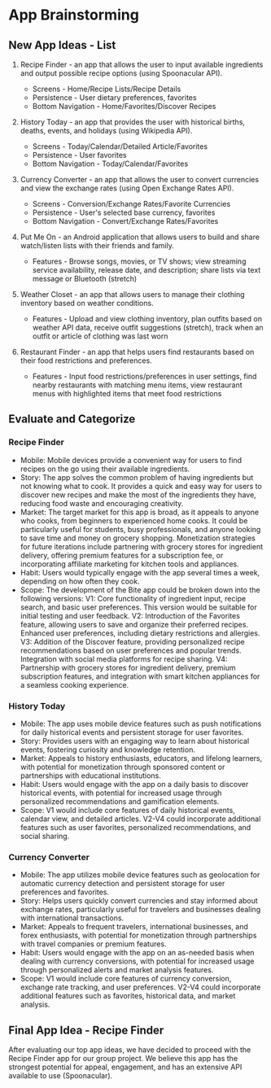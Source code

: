 # App Brainstorming

## New App Ideas - List
1. Recipe Finder - an app that allows the user to input available ingredients and output possible recipe options (using Spoonacular API).
   - Screens - Home/Recipe Lists/Recipe Details
   - Persistence - User dietary preferences, favorites
   - Bottom Navigation - Home/Favorites/Discover Recipes

2. History Today - an app that provides the user with historical births, deaths, events, and holidays (using Wikipedia API).
   - Screens - Today/Calendar/Detailed Article/Favorites
   - Persistence - User favorites
   - Bottom Navigation - Today/Calendar/Favorites

3. Currency Converter - an app that allows the user to convert currencies and view the exchange rates (using Open Exchange Rates API).
   - Screens - Conversion/Exchange Rates/Favorite Currencies
   - Persistence - User's selected base currency, favorites
   - Bottom Navigation - Convert/Exchange Rates/Favorites

4. Put Me On - an Android application that allows users to build and share watch/listen lists with their friends and family.
   - Features - Browse songs, movies, or TV shows; view streaming service availability, release date, and description; share lists via text message or Bluetooth (stretch)

5. Weather Closet - an app that allows users to manage their clothing inventory based on weather conditions.
   - Features - Upload and view clothing inventory, plan outfits based on weather API data, receive outfit suggestions (stretch), track when an outfit or article of clothing was last worn

6. Restaurant Finder - an app that helps users find restaurants based on their food restrictions and preferences.
   - Features - Input food restrictions/preferences in user settings, find nearby restaurants with matching menu items, view restaurant menus with highlighted items that meet food restrictions

## Evaluate and Categorize

### Recipe Finder
- Mobile: Mobile devices provide a convenient way for users to find recipes on the go using their available ingredients. 
- Story: The app solves the common problem of having ingredients but not knowing what to cook. It provides a quick and easy way for users to discover new recipes and make the most of the ingredients they have, reducing food waste and encouraging creativity.
- Market: The target market for this app is broad, as it appeals to anyone who cooks, from beginners to experienced home cooks. It could be particularly useful for students, busy professionals, and anyone looking to save time and money on grocery shopping. Monetization strategies for future iterations include partnering with grocery stores for ingredient delivery, offering premium features for a subscription fee, or incorporating affiliate marketing for kitchen tools and appliances.
- Habit: Users would typically engage with the app several times a week, depending on how often they cook. 
- Scope: The development of the Bite app could be broken down into the following versions:
V1: Core functionality of ingredient input, recipe search, and basic user preferences. This version would be suitable for initial testing and user feedback.
V2: Introduction of the Favorites feature, allowing users to save and organize their preferred recipes. Enhanced user preferences, including dietary restrictions and allergies.
V3: Addition of the Discover feature, providing personalized recipe recommendations based on user preferences and popular trends. Integration with social media platforms for recipe sharing.
V4: Partnership with grocery stores for ingredient delivery, premium subscription features, and integration with smart kitchen appliances for a seamless cooking experience.

### History Today
- Mobile: The app uses mobile device features such as push notifications for daily historical events and persistent storage for user favorites.
- Story: Provides users with an engaging way to learn about historical events, fostering curiosity and knowledge retention.
- Market: Appeals to history enthusiasts, educators, and lifelong learners, with potential for monetization through sponsored content or partnerships with educational institutions.
- Habit: Users would engage with the app on a daily basis to discover historical events, with potential for increased usage through personalized recommendations and gamification elements.
- Scope: V1 would include core features of daily historical events, calendar view, and detailed articles. V2-V4 could incorporate additional features such as user favorites, personalized recommendations, and social sharing.

### Currency Converter
- Mobile: The app utilizes mobile device features such as geolocation for automatic currency detection and persistent storage for user preferences and favorites.
- Story: Helps users quickly convert currencies and stay informed about exchange rates, particularly useful for travelers and businesses dealing with international transactions.
- Market: Appeals to frequent travelers, international businesses, and forex enthusiasts, with potential for monetization through partnerships with travel companies or premium features.
- Habit: Users would engage with the app on an as-needed basis when dealing with currency conversions, with potential for increased usage through personalized alerts and market analysis features.
- Scope: V1 would include core features of currency conversion, exchange rate tracking, and user preferences. V2-V4 could incorporate additional features such as favorites, historical data, and market analysis.

## Final App Idea - Recipe Finder
After evaluating our top app ideas, we have decided to proceed with the Recipe Finder app for our group project. We believe this app has the strongest potential for appeal, engagement, and has an extensive API available to use (Spoonacular). 